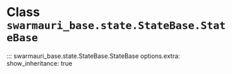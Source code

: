 # Class `swarmauri_base.state.StateBase.StateBase`

::: swarmauri_base.state.StateBase.StateBase
    options.extra:
      show_inheritance: true

